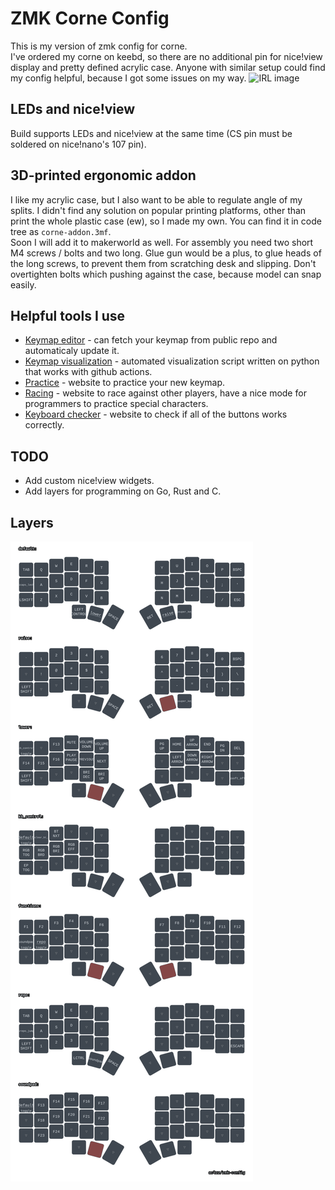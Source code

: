 # ZMK Corne Config
This is my version of zmk config for corne. </br>
I've ordered my corne on keebd, so there are no additional pin for nice!view display and pretty defined acrylic case. Anyone with similar setup could find my config helpful, because I got some issues on my way.
![IRL image](/resources/real-phootage.jpg)

## LEDs and nice!view
Build supports LEDs and nice!view at the same time (CS pin must be soldered on nice!nano's 107 pin).

## 3D-printed ergonomic addon
I like my acrylic case, but I also want to be able to regulate angle of my splits. I didn't find any solution on popular printing platforms, other than print the whole plastic case (ew), so I made my own. You can find it in code tree as `corne-addon.3mf`.</br>
Soon I will add it to makerworld as well. For assembly you need two short M4 screws / bolts and two long. Glue gun would be a plus, to glue heads of the long screws, to prevent them from scratching desk and slipping. Don't overtighten bolts which pushing against the case, because model can snap easily.

## Helpful tools I use
- [Keymap editor](https://nickcoutsos.github.io/keymap-editor) - can fetch your keymap from public repo and automaticaly update it.
- [Keymap visualization](https://github.com/caksoylar/keymap-drawer) - automated visualization script written on python that works with github actions.
- [Practice](https://www.keybr.com) - website to practice your new keymap.
- [Racing](https://data.typeracer.com) - website to race against other players, have a nice mode for programmers to practice special characters.
- [Keyboard checker](https://keyboard-test.space/) - website to check if all of the buttons works correctly.

## TODO
- Add custom nice!view widgets.
- Add layers for programming on Go, Rust and C.

## Layers
![layers image](/resources/corne.svg)
